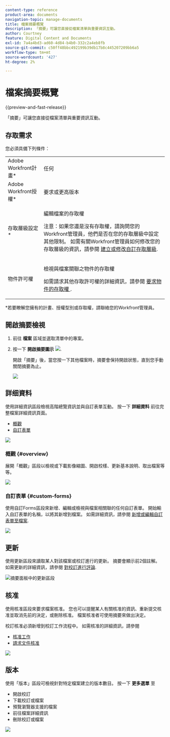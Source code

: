 ```yaml
---
content-type: reference
product-area: documents
navigation-topic: manage-documents
title: 檔案摘要概覽
description: 「摘要」可讓您直接從檔案清單與重要資訊互動。
author: Courtney
feature: Digital Content and Documents
exl-id: 7a4a4bd3-ad60-4d84-b4b0-332c2a4eb8fb
source-git-commit: c50ff48bbc492199b39db17b8c445207209bb6a5
workflow-type: tm+mt
source-wordcount: '427'
ht-degree: 2%

---
```


# 檔案摘要概覽

{{preview-and-fast-release}}

「摘要」可讓您直接從檔案清單與重要資訊互動。

## 存取需求

您必須具備下列條件：

<table style="table-layout:auto"> 
 <col> 
 </col> 
 <col> 
 </col> 
 <tbody> 
  <tr> 
   <td role="rowheader">Adobe Workfront計畫*</td> 
   <td> <p> 任何</p> </td> 
  </tr> 
  <tr> 
   <td role="rowheader">Adobe Workfront授權*</td> 
   <td> <p>要求或更高版本</p> </td> 
  </tr> 
  <tr data-mc-conditions=""> 
   <td role="rowheader">存取層級設定*</td> 
   <td> <p>編輯檔案的存取權</p> <p>注意：如果您還是沒有存取權，請詢問您的Workfront管理員，他們是否在您的存取層級中設定其他限制。 如需有關Workfront管理員如何修改您的存取層級的資訊，請參閱 <a href="../../administration-and-setup/add-users/configure-and-grant-access/create-modify-access-levels.md" class="MCXref xref">建立或修改自訂存取層級</a>.</p> </td> 
  </tr> 
  <tr data-mc-conditions=""> 
   <td role="rowheader">物件許可權</td> 
   <td> <p>檢視與檔案關聯之物件的存取權</p> <p>如需請求其他存取許可權的詳細資訊，請參閱 <a href="../../workfront-basics/grant-and-request-access-to-objects/request-access.md" class="MCXref xref">要求物件的存取權 </a>.</p> </td> 
  </tr> 
 </tbody> 
</table>

&#42;若要瞭解您擁有的計畫、授權型別或存取權，請聯絡您的Workfront管理員。

## 開啟摘要檢視

1. 前往 **檔案** 區域並選取清單中的專案。
1. 按一下 **開啟摘要圖示** ![](assets/qs-summary-in-new-toolbar-small.png).

   開啟「摘要」後，當您按一下其他檔案時，摘要會保持開啟狀態，直到您手動關閉摘要為止。

   ![](assets/summary-details-350x585.png)

## 詳细資料

使用詳細資訊區段檢視高階總覽資訊並與自訂表單互動。 按一下 **詳細資料** 前往完整檔案詳細資訊頁面。

* [概觀](#overview)
* [自訂表單](#custom-forms)

<span class="preview">![](assets/copy-of-doc-summary-details-section-350x404.png)</span>

### 概觀 {#overview}

展開「概觀」區段以檢視或下載影像縮圖、開啟校樣、更新基本說明、取出檔案等等。

![](assets/copy-of-doc-summary-with-overview-350x560.png)

### 自訂表單 {#custom-forms}

使用自訂Forms區段來新增、編輯或檢視與檔案相關聯的任何自訂表單。 開始輸入自訂表單的名稱，以將其新增到檔案。 如需詳細資訊，請參閱 [新增或編輯自訂表單至檔案](../../documents/managing-documents/add-custom-form-documents.md).

<span class="preview">![](assets/add-custom-form-doc-summary-350x265.png)</span>

## 更新

使用更新區段來讀取某人對該檔案或校訂進行的更新。 摘要會顯示前2個註解。 如需更新的詳細資訊，請參閱 [對校訂進行評論](../../review-and-approve-work/proofing/reviewing-proofs-within-workfront/comment-on-a-proof/comment-on-proof.md).

<div class="preview">

![摘要面板中的更新區段](assets/summary-updates-section-new-comments.png)

</div>


## 核准

使用核准區段來要求檔案核准。 您也可以提醒某人有關核准的資訊、重新提交核准並取消先前的決定，或刪除核准。 檔案核准者可使用摘要來做出決定。

校訂核准必須新增到校訂工作流程中。 如需核准的詳細資訊，請參閱

* [核准工作](../../review-and-approve-work/manage-approvals/approving-work.md)
* [請求文件核准](../../review-and-approve-work/manage-approvals/request-document-approvals.md)

<span class="preview">![](assets/summary-upddates,-approvals,-versions,-custom-forms-350x415.png)</span>

## 版本

使用「版本」區段可檢視針對特定檔案建立的版本數目。 按一下 **更多選單** 至

* 開啟校訂
* 下載校訂或檔案
* 預覽瀏覽器支援的檔案
* 前往檔案詳細資訊
* 刪除校訂或檔案

<span class="preview">![](assets/summary-upddates,-approvals,-versions,-custom-forms-350x415.png)</span>

